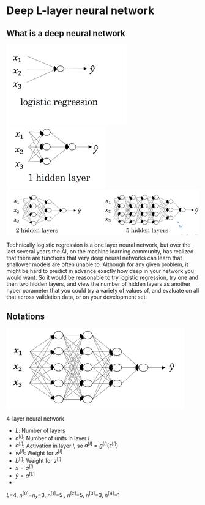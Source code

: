 # Deep L-layer neural network

## What is a deep neural network
![](images/019-deep-l-layer-neural-network-6b6031c2.png)
![](images/019-deep-l-layer-neural-network-51682f67.png)
![](images/019-deep-l-layer-neural-network-cd8024c9.png)

Technically logistic regression is a one layer neural network, but over the last several years the AI, on the machine learning community, has realized that there are functions that very deep neural networks can learn that shallower models are often unable to. Although for any given problem, it might be hard to predict in advance exactly how deep in your network you would want. So it would be reasonable to try logistic regression, try one and then two hidden layers, and view the number of hidden layers as another hyper parameter that you could try a variety of values of, and evaluate on all that across validation data, or on your development set. 

## Notations

![](images/019-deep-l-layer-neural-network-1ace7177.png)

4-layer neural network

* $L$: Number of layers
* $n^{[l]}$: Number of units in layer $l$
* $a^{[l]}$: Activation in layer $l$, so $a^{[l]}=g^{[l]}(z^{[l]})$
* $w^{[l]}$: Weight for $z^{[l]}$
* $b^{[l]}$: Weight for $z^{[l]}$
* $x=a^{[l]}$
* $\hat{y}=a^{[L]}$
*
$L$=4, $n^{[0]}$=$n_x$=3,  $n^{[1]}$=5 , $n^{[2]}$=5, $n^{[3]}$=3, $n^{[4]}$=1
